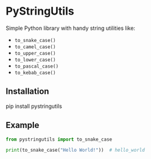 # PyStringUtils

Simple Python library with handy string utilities like:
- `to_snake_case()`
- `to_camel_case()`
- `to_upper_case()`
- `to_lower_case()`
- `to_pascal_case()`
- `to_kebab_case()`

## Installation
pip install pystringutils
## Example
```python
from pystringutils import to_snake_case

print(to_snake_case("Hello World!"))  # hello_world
